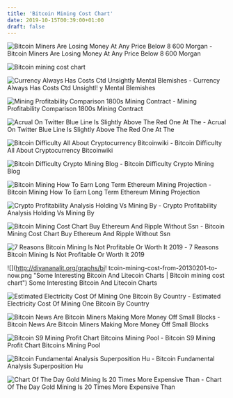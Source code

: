 ```yaml
---
title: 'Bitcoin Mining Cost Chart'
date: 2019-10-15T00:39:00+01:00
draft: false
---
```


![Bitcoin Miners Are Losing Money At Any Price Below 8 600 Morgan - ](https://fm.cnbc.com/applications/cnbc.com/resources/editorialfiles/charts/2018/04/1524151811_btcbreakevenMS.JPG "Bitcoin Miners Are Losing Money At Any Price Below 8 600 Morgan | Bitcoin mining cost chart") Bitcoin Miners Are Losing Money At Any Price Below 8 600 Morgan

![Bitcoin mining cost chart](https://s.marketwatch.com/public/resources/images/MW-GA334_LUxpvD_NS_20171215141401.jpg "Bitcoin mining cost chart") 

![Currency Always Has Costs Ctd Unsightly Mental Blemishes - ](https://i2.wp.com/huewhite.com/umb/wp-content/uploads/2019/01/Bitcoin-Consumption-Index-1-25-2019.jpg "Currency Always Has Costs Ctd Unsightly Mental Blemishes | Bitcoin mining cost chart") Currency Always Has Costs Ctd Unsightl! y Mental Blemishes

![Mining Profitability Comparison 1800s Mining Contract - ](http://www.sprottmoney.com/media/magpleasure/mpblog/upload/4/8/48b29bde1e65cdbeab7ee10019438a07.gif "Mining Profitability Comparison 1800s Mining Contract | Bitcoin mining cost chart") Mining Profitability Comparison 1800s Mining Contract

![Acrual On Twitter Blue Line Is Slightly Above The Red One At The - ](https://pbs.twimg.com/media/D41frgkWsAANT44.jpg "Acrual On Twitter Blue Line Is Slightly Above The Red One At The | Bitcoin mining cost chart") Acrual On Twitter Blue Line Is Slightly Above The Red One At The

![Bitcoin Difficulty All About Cryptocurrency Bitcoinwiki - ](https://en.bitcoinwiki.org/upload/en/images/thumb/f/f0/Difficulty.jpg/500px-Difficulty.jpg "Bitcoin Difficult!   y All About Cryptocurrency Bitcoinwiki | Bitcoin mining cost c!   hart") Bitcoin Difficulty All About Cryptocurrency Bitcoinwiki

![Bitcoin Difficulty Crypto Mining Blog - ](https://cryptomining-blog.com/wp-content/uploads/2014/12/current-bitcoin-hashrate-difficulty-chart.jpg "Bitcoin Difficulty Crypto Mining Blog | Bitcoin mining cost chart") Bitcoin Difficulty Crypto Mining Blog

![Bitcoin Mining How To Earn Long Term Ethereum Mining Projection - ](https://cdn.ethnews.com/images/content/Ethereum%20ETHUSD%20Weekly%20Forecast%2012%20Mar%202017-03-12-2017.png "Bitcoin Mining How To Earn Long Term Ethereum Mining Projection | Bitcoin mining cost chart") Bitcoin Mining How To Earn Long Term Ethereum Mining Projection

![Crypto Profitability Analysis Holding Vs Mining By - ](https://hackernoon.com/hn-images/0*PpFzjNR7Ks60ECQs "!   Crypto Profitability Analysis Holding Vs Mining By | Bitcoin mining cost chart") Crypto Profitability Analysis Holding Vs Mining By

![Bitcoin Mining Cost Chart Buy Ethereum And Ripple Without Ssn - ](http://www.bestbitcoinexchange.net/wp-content/uploads/2016/12/Kraken-order-725x438.png "Bitcoin Mining Cost Chart Buy Ethereum And Ripple Without Ssn | Bitcoin mining cost chart") Bitcoin Mining Cost Chart Buy Ethereum And Ripple Without Ssn

![7 Reasons Bitcoin Mining Is Not Profitable Or Worth It 2019 - ](https://www.buybitcoinworldwide.com/wp-content/uploads/2017/02/mining-profitability-block-reward-300x180.png "7 Reasons Bitcoin Mining Is Not Profitable Or Worth It 2019 | Bitcoin mining cost chart") 7 Reasons Bitcoin Mining Is Not Profitable Or Worth It 2019

![](http://divananalit.org/graphs/bi!   tcoin-mining-cost-from-20130201-to-now.png "Some Interesting Bitcoin And Litecoin Charts | Bitcoin mining cost chart") Some Interesting Bitcoin And Litecoin Charts

![Estimated Electricity Cost Of Mining One Bitcoin By Country - ](https://powercompare.co.uk/wp-content/uploads/Estimated-Electricity-Cost-Of-Mining-One-Bitcoin-By-Country-small.png "Estimated Electricity Cost Of Mining One Bitcoin By Country | Bitcoin mining cost chart") Estimated Electricity Cost Of Mining One Bitcoin By Country

![Bitcoin News Are Bitcoin Miners Making More Money Off Small Blocks - ](https://lh6.googleusercontent.com/hneqK1XzNlElSUaVz3foXDG2AjAbNL0pAMLbb4pQUUPlZg4yGkHDLRMj4rqmWUyK3mYMI1CGs_KNV_yAPHj8jRi-NgIckVtjLUtSt8qbwD6esVNd_4k4V0V9UgvSp-JbWbkbPFV2 "Bitcoin News Are Bitcoin Miners Making More Money Off Small Blocks | Bitcoin mining !   cost chart") Bitcoin News Are Bitcoin Miners Making More Money Off Small Blocks

![Bitcoin S9 Mining Profit Chart Bitcoins Mining Pool - ](https://cryptovest.com/laravel-filemanager/photos_fileupload/7/graph-bicoin%20cash.png "Bitcoin S9 Mining Profit Chart Bitcoins Mining Pool | Bitcoin mining cost chart") Bitcoin S9 Mining Profit Chart Bitcoins Mining Pool

![Bitcoin Fundamental Analysis Superposition Hu - ](https://superposition.hu/sites/default/files/insert/20150225_bitcoin_fundamental02.jpg "Bitcoin Fundamental Analysis Superposition Hu | Bitcoin mining cost chart") Bitcoin Fundamental Analysis Superposition Hu

![Chart Of The Day Gold Mining Is 20 Times More Expensive Than - ](https://insdrcdn.com/media/articles/f/36/c81eba36f__600x315__q85_0025011310.png) Chart Of The Day Gold Mining Is 20 Times More Expensive Than